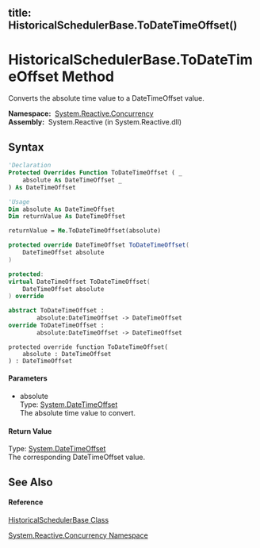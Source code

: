 title: HistoricalSchedulerBase.ToDateTimeOffset()
---
# HistoricalSchedulerBase.ToDateTimeOffset Method

Converts the absolute time value to a DateTimeOffset value.

**Namespace:**  [System.Reactive.Concurrency](System.Reactive.Concurrency\System.Reactive.Concurrency.md)  
**Assembly:**  System.Reactive (in System.Reactive.dll)

## Syntax

```vb
'Declaration
Protected Overrides Function ToDateTimeOffset ( _
    absolute As DateTimeOffset _
) As DateTimeOffset
```

```vb
'Usage
Dim absolute As DateTimeOffset
Dim returnValue As DateTimeOffset

returnValue = Me.ToDateTimeOffset(absolute)
```

```csharp
protected override DateTimeOffset ToDateTimeOffset(
    DateTimeOffset absolute
)
```

```c++
protected:
virtual DateTimeOffset ToDateTimeOffset(
    DateTimeOffset absolute
) override
```

```fsharp
abstract ToDateTimeOffset : 
        absolute:DateTimeOffset -> DateTimeOffset 
override ToDateTimeOffset : 
        absolute:DateTimeOffset -> DateTimeOffset 
```

```jscript
protected override function ToDateTimeOffset(
    absolute : DateTimeOffset
) : DateTimeOffset
```

#### Parameters

- absolute  
  Type: [System.DateTimeOffset](https://msdn.microsoft.com/en-us/library/Bb341783)  
  The absolute time value to convert.

#### Return Value

Type: [System.DateTimeOffset](https://msdn.microsoft.com/en-us/library/Bb341783)  
The corresponding DateTimeOffset value.

## See Also

#### Reference

[HistoricalSchedulerBase Class](HistoricalSchedulerBase\HistoricalSchedulerBase.md)

[System.Reactive.Concurrency Namespace](System.Reactive.Concurrency\System.Reactive.Concurrency.md)
